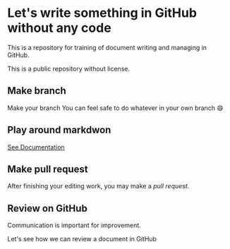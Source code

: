 # Let's write something in GitHub without any code
This is a repository for training of document writing and managing in GitHub.

This is a public repository without license.


## Make branch
Make your branch
You can feel safe to do whatever in your own branch 😄

## Play around markdwon
[See Documentation](https://docs.github.com/en/get-started/writing-on-github/getting-started-with-writing-and-formatting-on-github/basic-writing-and-formatting-syntax)


## Make pull request
After finishing your editing work, you may make a *pull request*.

## Review on GitHub
Communication is important for improvement.

Let's see how we can review a document in GitHub
